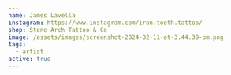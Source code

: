 ```yaml
---
name: James Lavella
instagram: https://www.instagram.com/iron.tooth.tattoo/
shop: Stone Arch Tattoo & Co
image: /assets/images/screenshot-2024-02-11-at-3.44.39-pm.png
tags:
  - artist
active: true
---
```

